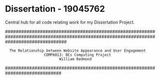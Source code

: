 # Dissertation - 19045762
Central hub for all code relating work for my Dissertation Project.

#######################################################################################################################################

      The Relationship between Website Appearance and User Engagement 
                      COMP6013: BCs Computing Project
                             William Redmond

#############################################################################
